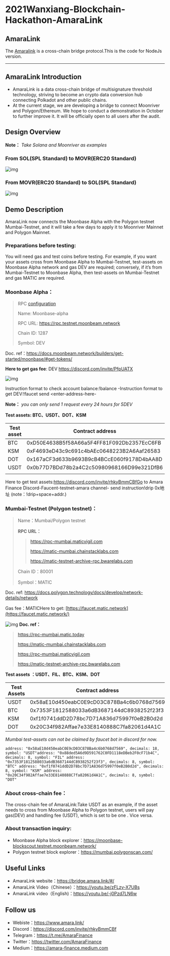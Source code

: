 # 2021Wanxiang-Blockchain-Hackathon-AmaraLink

## AmaraLink

The [Amaralink](https://bridge.amara.link/#/) is a cross-chain bridge protocol.This is the code for NodeJs version.

***

## AmaraLink Introduction

- AmaraLink is a data cross-chain bridge of multisignature threshold technology, striving to become an crypto data conversion hub connecting Polkadot and other public chains. 
- At the current stage, we are developing a bridge to connect Moonriver and Polygon/Ethereum. We hope to conduct a demonstration in October to further improve it. 
It will be officially open to all users after the audit.

## Design Overview

**Note：** *Take Solana and Moonriver as examples*

### From SOL(SPL Standard) to MOVR(ERC20 Standard)

![img](https://lh4.googleusercontent.com/ZBKrCrKv6cpQEul5gufkx8CzUO6euzyXedllyIPD0HhN_vkQHGuOX5vQih_rZwOxybGz6P1AeW5jXJxpSSr_Wm-cGfocDkSClcXMUV58ZqDNxAauG27kjaW0QBSlY5b6RTHGbxS6=s1600)

### From MOVR(ERC20 Standard) to SOL(SPL Standard) 

![img](https://lh5.googleusercontent.com/E5VmWL_8q0k1lwIe_AbhaHbZj0WehoeoAsk-UONzt7PgBA2AgsLFzSYJqiAcFMkuarDcwmg3BcrYm7mgnFqSJHiLZ9SFMG_E4b_sTLPAUYiWpYGt2ufzYQV7YOfZdWDjDzLjiNTi=s1600)



## Demo Description

AmaraLink now connects the Moonbase Alpha with the Polygon testnet Mumbai-Testnet, and it will take a few days to apply it to Moonriver Mainnet and Polygon Mainnet.



### **Preparations before testing:**

You will need gas and test coins before testing. For example, if you want your assets cross from Moonbase Alpha to Mumbai-Testnet, test-assets on Moonbase Alpha network and gas DEV are required; conversely, if it’s from Mumbai-Testnet to Moonbase Alpha, then test-assets on Mumbai-Testnet and gas MATIC are required.



### **Moonbase Alpha：**

> RPC [configuration](https://docs.google.com/document/d/1coHhl6UN8sYkKUVEnuyVii0F8W7bPDIUFBfuF6uBOMc/edit#heading=h.eubhpwcb1b7q)
>
> Name: Moonbase-alpha
>
> RPC URL: https://rpc.testnet.moonbeam.network
>
> Chain ID: 1287
>
> Symbol: DEV



Doc. ref：https://docs.moonbeam.network/builders/get-started/moonbase/#get-tokens/

**Here to get gas fee**: DEV https://discord.com/invite/PfpUATX



![img](https://lh4.googleusercontent.com/Rigrztidvqb5c8LzEvDYQKq08PSSb9VizHGsj8Nu2z4kZEaUY1m76v-38W9eStEgUlAWn10ICiLRZrK34dHUkwlaytjw9I5-cQi6_KIFjJTe72hP4I9jucNxL4Qvd_Z47UUkvPQJ=s1600)



Instruction format to check account balance:!balance <enter-address-here->-Instruction format to get DEV:!faucet send <enter-address-here-

**Note：**   *you can only send 1 request every 24 hours for 5DEV*

**Test assets: BTC、USDT、DOT、KSM** 

| Test asset | Contract address                           |
| ---------- | ------------------------------------------ |
| BTC        | 0xD50E4638B5f58A66a5F4FF81F092Db2357EcC6FB |
| KSM        | 0xF4693eD43c9c691c4bAEc0648223B2A6Aaf26583 |
| DOT        | 0x167aCF3d633b9693B9cB4BCcE060f9178D4bAA8D |
| USDT       | 0x0b77D7BDd78b2a4C2c50980968166D99e321DfB6 |
|            |                                            |

Here to get test assets:https://discord.com/invite/rhkyBmmCBfGo to Amara Finance Discord-Faucent-testnet-amara channel- send instruction!drip 0x地址 (note：!drip+space+addr.)



### Mumbai-Testnet (Polygon testnet)：

> Name：Mumbai/Polygon testnet
>
> **RPC URL：**
>
> > https://rpc-mumbai.maticvigil.com
> >
> > https://matic-mumbai.chainstacklabs.com
> >
> > https://matic-testnet-archive-rpc.bwarelabs.com
>
> Chain ID：80001
>
> Symbol：MATIC



Doc. ref: https://docs.polygon.technology/docs/develop/network-details/network

Gas fee：MATICHere to get: [https://faucet.matic.network](https://faucet.matic.network/)

![img](https://lh3.googleusercontent.com/x0nO2ly0hpFAjWfMTRm_-1Ng4E6c5cNc1M2ddurU5CZCs4fMbdg1zVQZF7PrY0yTBXeLWlD7DH_RPIZjirTTnuFS1fONGKAU5aoIwI6mYcY1gQ13qxHzU_eeikcdzTrg3qULifCx=s1600)
**Doc. ref：**

> https://rpc-mumbai.matic.today  
>
> https://matic-mumbai.chainstacklabs.com 
>
> https://rpc-mumbai.maticvigil.com 
>
> https://matic-testnet-archive-rpc.bwarelabs.com



**Test assets ：USDT、FIL、BTC、KSM、DOT**

| Test Assets | Contract address                           |
| ----------- | ------------------------------------------ |
| USDT        | 0x58aE10d450eabC0E9cD03C878Ba4c6b0768d7569 |
| BTC         | 0x7353F1812588033a6dB3687144dC8938252f23f3 |
| KSM         | 0xf1f0741ddD2D78bc7D71A836d75997f0eB2B0d2d |
| DOT         | 0x20C34f982Affae7e33E8140888C7fa82061d4A1C |

*Mumbai test-assets can not be claimed by faucet bot in discord for now.*

```
address: "0x58aE10d450eabC0E9cD03C878Ba4c6b0768d7569", decimals: 18, symbol: "USDT"address: "0x88ded5A6d9D591762C0FD1118eDBeb2F0cF71b4C", decimals: 8, symbol: "FIL" address: "0x7353F1812588033a6dB3687144dC8938252f23f3", decimals: 8, symbol: "BTC" address: "0xf1f0741ddD2D78bc7D71A836d75997f0eB2B0d2d", decimals: 8, symbol: "KSM" address: "0x20C34f982Affae7e33E8140888C7fa82061d4A1C", decimals: 8, symbol: "DOT"
```



### **About cross-chain fee：**

The cross-chain fee of AmaraLink:Take USDT as an example, if the asset needs to cross from Moonbase Alpha to Polygon testnet, users will pay gas(DEV) and handling fee (USDT), which is set to be one . Vice versa.



### **About transaction inquiry:**

- Moonbase Alpha block explorer：https://moonbase-blockscout.testnet.moonbeam.network/
- Polygon testnet block explorer：https://mumbai.polygonscan.com/



## Useful Links
- AmaraLink website：https://bridge.amara.link/#/
- AmaraLink Video（Chinese）：https://youtu.be/zFLzv-X7UBs
- AmaraLink video（English)：https://youtu.be/-j0Pzd7LN6w

## Follow us
- Webiste：https://www.amara.link/
- Discord：https://discord.com/invite/rhkyBmmCBf
- Telegram：https://t.me/AmaraFinance
- Twitter：https://twitter.com/AmaraFinance
- Medium：https://amara-finance.medium.com
